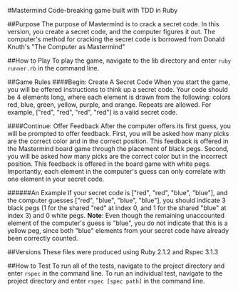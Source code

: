 #Mastermind
Code-breaking game built with TDD in Ruby

##Purpose
The purpose of Mastermind is to crack a secret code. In this version, you create a secret code, and the computer figures it out.
The computer's method for cracking the secret code is borrowed from Donald Knuth's "The Computer as Mastermind"

##How to Play
To play the game, navigate to the lib directory and enter `ruby runner.rb` in the command line.

##Game Rules
####Begin: Create A Secret Code
When you start the game, you will be offered instructions to think up a secret code. 
Your code should be 4 elements long, where each element is drawn from the following: colors red, blue, green, yellow, purple, and orange.
Repeats are allowed. For example, ["red", "red", "red", "red"] is a valid secret code.

####Continue: Offer Feedback
After the computer offers its first guess, you will be prompted to offer feedback.
First, you will be asked how many picks are the correct color and in the correct position.
This feedback is offered in the Mastermind board game through the placement of black pegs.
Second, you will be asked how many picks are the correct color but in the incorrect position.
This feedback is offered in the board game with white pegs.
Importantly, each element in the computer's guess can only correlate with one element in
your secret code.

######An Example
If your secret code is ["red", "red", "blue", "blue"], and the computer guesses ["red", "blue", "blue", "blue"], 
you should indicate 3 black pegs (1 for the shared "red" at index 0, and 1 for the shared "blue" at index 3) and
0 white pegs. **Note**: Even though the remaining unaccounted element of the computer's guess is "blue", you
do not indicate that this is a yellow peg, since both "blue" elements from your secret code have already been
correctly counted.

##Versions
These files were produced using Ruby 2.1.2 and Rspec 3.1.3

##How to Test
To run all of the tests, navigate to the project directory and enter `rspec` in the command line.
To run an individual test, navigate to the project directory and enter `rspec [spec path]` in the command line.
